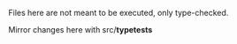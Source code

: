 Files here are not meant to be executed, only type-checked.

Mirror changes here with src/__typetests__
